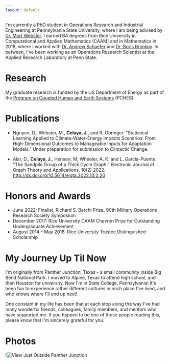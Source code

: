 ```yaml
---
layout: default
---
```


I'm currently a PhD student in Operations Research and Industrial Engineering at Pennsylvania State University, where I am being advised by [Dr. Mort Webster](https://www.eme.psu.edu/directory/mort-d-webster). I earned BA degrees from Rice University in Computational and Applied Mathematics (CAAM) and in Mathematics in 2018, where I worked with [Dr. Andrew Schaefer](https://www.cmor-faculty.rice.edu/~andrew.schaefer/) and [Dr. Boris Brimkov](http://srufaculty.sru.edu/boris.brimkov/). In between, I've been working as an Operations Research Scientist at the Applied Research Laboratory at Penn State. 

# Research

My graduate research is funded by the US Department of Energy as part of the [Program on Coupled Human and Earth Systems](https://pches.psu.edu/) (PCHES). 

# Publications

- Nguyen, D., Webster, M., **Celaya, J.**, and R. Obringer. “Statistical Learning Applied to Climate-Water-Energy Impacts Scenarios: From High-Dimensional Outcomes to Manageable Inputs for Adaptation Models.” Under preparation for submission to Climactic Change.

- Alar, D., **Celaya, J.**, Henson, M, Wheeler, A. K. and L. García-Puente. “The Sandpile Group of a Thick Cycle Graph.” Electronic Journal of Graph Theory and Applications. 10(2) 2022. http://dx.doi.org/10.5614/ejgta.2022.10.2.20

# Honors and Awards

- June 2022: Finalist, Richard S. Barchi Prize, 90th Military Operations Research Society Symposium 
- December 2017: Rice University CAAM Chevron Prize for Outstanding Undergraduate Achievement 
- August 2014 – May 2018: Rice University Trustee Distinguished Scholarship

# My Journey Up Til Now

I'm originally from Panther Junction, Texas - a small community inside Big Bend National Park. I moved to Alpine, Texas to attend high school, and then Houston for university. Now I'm in State College, Pennsylvania! It's been fun to experience rather different cultures in each place I've lived, and who knows where I'll end up next! 

One constant in my life has been that at each stop along the way I've had many wonderful friends, colleagues, family members, and mentors who have supported me. If you happen to be one of those people reading this, please know that I'm sincerely grateful for you. 

# Photos

!![View Just Outside Panther Junction](assets/OutsidePJ.jpg)
